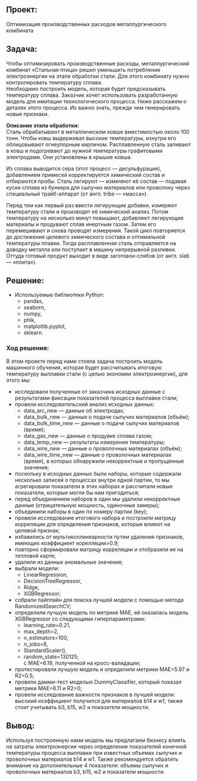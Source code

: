 ## Проект:

Оптимизация производственных расходов металлургического комбината

## Задача:
 
Чтобы оптимизировать производственные расходы, металлургический комбинат «Стальная птица» решил уменьшить потребление электроэнергии на этапе обработки стали. Для этого комбинату нужно контролировать температуру сплава.     
Необходимо построить модель, которая будет предсказывать температуру сплава.
Заказчик хочет использовать разработанную модель для имитации технологического процесса. Ниже расскажем о деталях этого процесса. Их важно знать, прежде чем генерировать новые признаки.    

**Описание этапа обработки:**    
Сталь обрабатывают в металлическом ковше вместимостью около 100 тонн. Чтобы ковш выдерживал высокие температуры, изнутри его облицовывают огнеупорным кирпичом. Расплавленную сталь заливают в ковш и подогревают до нужной температуры графитовыми электродами. Они установлены в крышке ковша.    

Из сплава выводится сера (этот процесс — десульфурация), добавлением примесей корректируется химический состав и отбираются пробы. Сталь легируют — изменяют её состав — подавая куски сплава из бункера для сыпучих материалов или проволоку через специальный трайб-аппарат (от англ. tribe — «масса»).    

Перед тем как первый раз ввести легирующие добавки, измеряют температуру стали и производят её химический анализ. Потом температуру на несколько минут повышают, добавляют легирующие материалы и продувают сплав инертным газом. Затем его перемешивают и снова проводят измерения. Такой цикл повторяется до достижения целевого химического состава и оптимальной температуры плавки.
Тогда расплавленная сталь отправляется на доводку металла или поступает в машину непрерывной разливки. Оттуда готовый продукт выходит в виде заготовок-слябов (от англ. slab — «плита»).

## Решение:
- Используемые библиотеки Python:
  - pandas,
  - seaborn,
  - numpy,
  - phik,
  - matplotlib.pyplot,
  - sklearn.

### Ход решения:

В этом проекте перед нами стояла задача построить модель машинного обучения, которая будет рассчитывать итоговую температуру выплавки стали (с целью экономии электроэнергии), для этого мы:    
- исследовали полученные от заказчика исходных данные с результатами фиксации показателей процесса выплавки стали;
- провели исследовательский анализ исходных данных:
    - data_arc_new — данные об электродах;
    - data_bulk_new — данные о подаче сыпучих материалов (объём);
    - data_bulk_time_new — данные о подаче сыпучих материалов (время);
    - data_gas_new — данные о продувке сплава газом;
    - data_temp_new — результаты измерения температуры;
    - data_wire_new — данные о проволочных материалах (объём);
    - data_wire_time_new — данные о проволочных материалах (время),
    в которых обнаружили некорректные и пропущенные значения;
- поскольку в исходных данных были наборы, которые содержали несколько записей о процессах внутри одной партии, то мы агрегировали показатели в этих наборах и рассчитали новые показатели, которые могли бы нам пригодиться;
- перед объединением наборов в один мы удалили некорректные данные (отрицательную мощность, одиночные замеры);
- объединили наборы в один по номеру партии (key);
- провели исследование итогового набора и построили матрицу корреляции для определения признаков, которые влияют на целевой признак;
- избавились от мультиколлинеарности путем удаления признаков, имеющих коэффициент корелляции>0.9;
- повторно сформировали матрицу корреляции и отобразили ее на тепловой карте;
- удалили из данных аномальные значения;
- выбрали модели:
    - LinearRegression,
    - DecisionTreeRegressor,
    - Ridge,
    - XGBRegressor;
- собрали пайплайн для поиска лучшей модели с помощью метода RandomizedSearchCV;
- определили лучшую модель по метрике MAE, ей оказалась модель XGBRegressor со следующими гиперпараметрами:
    - learning_rate=0.21,
    - max_depth=2,
    - n_estimators=100,
    - n_jobs=8,
    - StandardScaler(),
    - random_state=130125;     
  с MAE=6.19, полученной на кросс-валидации;
- протестировали лучшую модель и определили метрики MAE=5.97 и R2=0.5;
- провели дамми-тест моделью DummyClassifier, который показал метрики MAE=8.11 и R2=0;
- провели исследование важности признаков в лучшей модели: высокий коэффициент получился для материалов b14 и w1, также стоит учитывать b3, b15, w2 и показатели мощности. 

## Вывод:

Используя построенную нами модель мы предлагаем бизнесу влиять на затраты электроэнергии через определение показателей конечной температуры процесса выплавки при известных объемах сыпучих и проволочных материалов b14 и w1. Также рекомендуется обратить внимание на дополнительные 4 показателя: объемы сыпучих и проволочных материалов b3, b15, w2 и показатели мощности.
